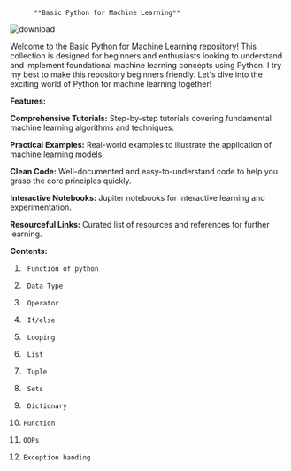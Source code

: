           **Basic Python for Machine Learning**

![download](https://github.com/user-attachments/assets/c4a8f573-a7ca-49c9-bcf2-2f95a1ad6b7d)

Welcome to the Basic Python for Machine Learning repository! This collection is designed for beginners and enthusiasts looking to understand and implement foundational machine learning concepts using Python. I try my best to make this repository beginners friendly. Let's dive into the exciting world of Python for machine learning together!

**Features:**

**Comprehensive Tutorials:** Step-by-step tutorials covering fundamental machine learning algorithms and techniques.

**Practical Examples:** Real-world examples to illustrate the application of machine learning models.

**Clean Code:** Well-documented and easy-to-understand code to help you grasp the core principles quickly.

**Interactive Notebooks:** Jupiter notebooks for interactive learning and experimentation.

**Resourceful Links:** Curated list of resources and references for further learning.

**Contents:**
1.      Function of python
2.      Data Type
3.      Operator
4.      If/else
5.      Looping
6.      List
7.      Tuple
8.      Sets
9.      Dictionary
10.     Function
11.     OOPs
12.     Exception handing
